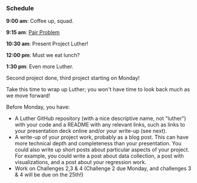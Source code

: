 ### Schedule

**9:00 am**: Coffee up, squad.

**9:15 am**: [Pair Problem](pair.md)

**10:30 am**: Present Project Luther!

**12:00 pm**: Must we eat lunch?

**1:30 pm**: Even more Luther.


Second project done, third project starting on Monday!

Take this time to wrap up Luther; you won't have time to look back much as we move forward!

Before Monday, you have:

 * A Luther GitHub repository (with a nice descriptive name, not "luther") with your code and a README with any relevant links, such as links to your presentation deck online and/or your write-up (see next).
 * A write-up of your project work, probably as a blog post. This can have more technical depth and completeness than your presentation. You could also write up short posts about particular aspects of your project. For example, you could write a post about data collection, a post with visualizations, and a post about your regression work.
 * Work on Challenges 2,3 & 4 (Challenge 2 due Monday, and challenges 3 & 4 will be due on the 25th!)
